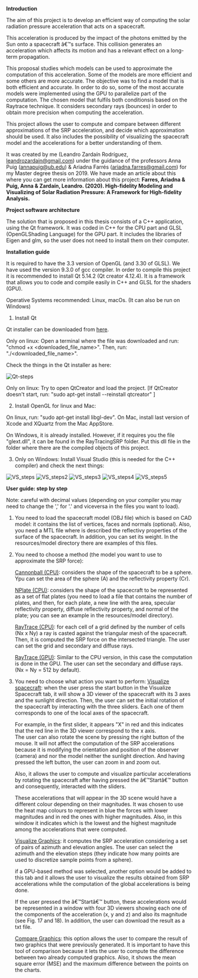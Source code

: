 <b>Introduction</b>

The  aim  of  this  project  is  to  develop  an  efficient  way  of  computing  the solar  radiation  pressure
acceleration  that  acts  on  a  spacecraft.

This acceleration is produced by the impact of the photons emitted by the Sun onto a spacecraft â€™s surface.
This collision generates an acceleration which affects its motion and has a relevant effect on a long-term propagation.

This proposal studies which models can be used to approximate the computation of this acceleration.
Some of the models are more efficient and some others are more accurate.  The objective was to find a model that is
both efficient and accurate.  In order to do so, some of the most accurate models were implemented using the GPU to
parallelize part of the computation. The chosen model that fulfils both conditionsis based on the Raytrace technique.
It considers secondary rays (bounces) in order to obtain more precision when computing the acceleration.

This project  allows the  user  to  compute  and compare  between  different  approximations  of  the  SRP acceleration, 
and decide which approximation should be used.
It also includes the possibility  of  visualizing  the  spacecraft  model  and  the  accelerations  for  a  better
understanding of them.

It was created by me (Leandro Zardaín Rodríguez, leandrozardain@gmail.com) under the guidance of the professors Anna Puig (annapuig@ub.edu) & Ariadna Farrés (ariadna.farres@gmail.com) for my Master degree thesis on 2019. We have made an article about this where you can get more information about this project:
<b>Farres, Ariadna & Puig, Anna & Zardaín, Leandro. (2020). High-fidelity Modeling and Visualizing of Solar Radiation Pressure: A Framework for High-fidelity Analysis. </b>

<b>Project software architecture</b>

The solution that is proposed in this thesis consists of a C++ application,  using the Qt framework.  It was coded in C++
for the CPU part and GLSL (OpenGLShading Language) for the GPU part.  It includes the libraries of Eigen and glm, so the
user does not need to install them on their computer.

<b>Installation guide</b>

It is required to have the 3.3 version of OpenGL (and 3.30 of GLSL).
We have used the version 9.3.0 of gcc compiler.
In order to compile this project it is recommended to install Qt 5.14.2 (Qt creator 4.12.4). It is a framework that allows you
to code and compile easily in C++ and GLSL for the shaders (GPU).

Operative Systems recommended: Linux, macOs. (It can also be run on Windows)

1. Install Qt

Qt installer can be downloaded from <a href="https://www.qt.io/download-qt-installer?utm_referrer=https%3A%2F%2Fwww.qt.io%2Fdownload-open-source%3Futm_referrer%3Dhttps%253A%252F%252Fwww.qt.io%252Fdownload">here</a>.

Only on linux: Open a terminal where the file was downloaded and run: "chmod +x <downloaded_file_name>". Then, run: "./<downloaded_file_name>". 

Check the things in the Qt installer as here:

![Qt-steps](https://user-images.githubusercontent.com/6904485/149152638-e967d5f9-7c89-495f-b0b2-62e7ebb9e137.PNG)

Only on linux: Try to open QtCreator and load the project. [If QtCreator doesn't start, run: "sudo apt-get install --reinstall qtcreator" ]

2. Install OpenGL for linux and Mac:

On linux, run: "sudo apt-get install libgl-dev".
On Mac, install last version of Xcode and XQuartz from the Mac AppStore.

On Windows, it is already installed. However, if it requires you the file "glext.dll", it can be found in the RayTracingSRP folder. Put this dll file in the folder where there are the compiled objects of this project.

3. Only on Windows: Install Visual Studio (this is needed for the C++ compiler) and check the next things:

![VS_steps](https://user-images.githubusercontent.com/6904485/149152665-ffe51f07-ad75-4711-beac-c75b1060a6ab.PNG)
![VS_steps2](https://user-images.githubusercontent.com/6904485/149152672-6210fcf0-6909-4be9-8bd5-1d8b7adc7db1.PNG)
![VS_steps3](https://user-images.githubusercontent.com/6904485/149152680-9a990ba6-70cf-4f7a-b716-b91333e084b5.PNG)
![VS_steps4](https://user-images.githubusercontent.com/6904485/149152686-69a68e1b-f912-46ca-b4bc-20ac3dadeb91.PNG)
![VS_steps5](https://user-images.githubusercontent.com/6904485/149152695-248869c0-7d05-43d9-b361-ff01afec9caa.PNG)


<b>User guide: step by step</b>

Note: careful with decimal values (depending on your compiler you may need to change the ',' for '.' and viceversa in the files you want to load).

1. You need to load the spacecraft model (OBJ file) which is based on CAD model: it contains the list of vertices, faces 
	and normals (optional). Also, you need a MTL file where is described the reflectivy properties of the surface of
	the spacecraft. In addition, you can set its weight. In the resources/model directory there are examples of this files.

2. You need to choose a method (the model you want to use to approximate the SRP force):

	<u>Cannonball (CPU)</u>: considers the shape of the spacecraft to be a sphere. Ypu can set the area of the sphere (A) and the reflectivity
	property (Cr).
	
	<u>NPlate (CPU)</u>: considers the shape of the spacecraft to be represented as a set of flat plates (you need to load a file that contains
	the number of plates, and then, for each plate, a new line with the area, specular reflectivity property, diffuse reflectivity
	property, and normal of the plate; you can see an example in the resources/model directory).
	
	<u>RayTrace (CPU)</u>: for each cell of a grid defined by the number of cells (Nx x Ny) a ray is casted against the triangular mesh of the
	spacecraft. Then, it is computed the SRP force on the intersected triangle. The user can set the grid and secondary and diffuse
	rays.
	
	<u>RayTrace (GPU)</u>: Similar to the CPU version, in this case the computation is done in the GPU. The user can set the secondary and diffuse rays.
	(Nx = Ny = 512 by default).

3. You need to choose what action you want to perform:
	<u>Visualize spacecraft</u>: when the user press the start button in the Visualize Spacecraft tab, it will show a 3D viewer of the spacecraft with
	its 3 axes and the sunlight direction. Then, the user can set the initial rotation of the spacecraft by interacting with
	the three sliders. Each one of them corresponds to one of the local axes of the spacecraft. 
	
	For example, in the first slider, it appears "X" in red and this indicates that the red line in the 3D viewer correspond to the x axis. 	
	The user can also rotate the scene by pressing the right button of the mouse. It will not affect the computation of the SRP
	accelerations because it is modifying the orientation and position of the observer (camera) and nor the model neither the sunlight
	direction. And having pressed the left button, the user can zoom in and zoom out.
	
	Also, it allows the user to compute and visualize particular accelerations by rotating the spacecraft after having pressed the â€™Startâ€™
	button and consequently, interacted with the sliders.
	
	These accelerations that will appear in the 3D scene would have a different colour depending on their magnitudes. It was chosen to use
	the heat map colours to represent in blue the forces with lower magnitudes and in red the ones with higher magnitudes. Also, in this
	window it indicates which is the lowest and the highest magnitude among the accelerations that were computed.
	
	<u>Visualize Graphics</u>: it computes the SRP acceleration considering a set of pairs of azimuth and elevation angles. The user can select the
	azimuth and the elevation steps (they indicate how many points are used to discretize sample points from a sphere).
	
	if a GPU-based method was selected, another option would be added to this tab and it allows the user to visualize the results obtained
	from SRP accelerations while the computation of the global accelerations is being done.
	
	If the user pressed the â€™Startâ€™ button, these accelerations would be represented in a window with four 3D viewers showing each one of the
	components of the acceleration (x, y and z) and also its magnitude (see Fig. 17 and 18). In addition, the user can download the result
	as a txt file.
		
	<u>Compare Graphics</u>: this option allows the user to compare the result of two graphics that were previously generated. It is important to have this
	tool of comparison because it lets the user to compute the difference between two already computed graphics. Also, it shows the mean
	square error (MSE) and the maximum difference between the points on the charts.
